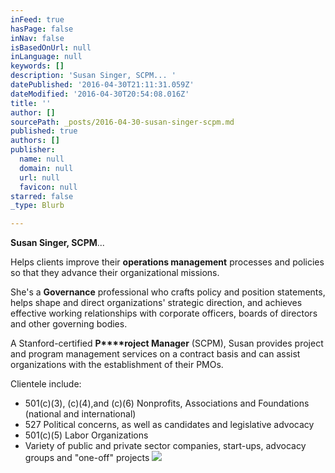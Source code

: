 ```yaml
---
inFeed: true
hasPage: false
inNav: false
isBasedOnUrl: null
inLanguage: null
keywords: []
description: 'Susan Singer, SCPM... '
datePublished: '2016-04-30T21:11:31.059Z'
dateModified: '2016-04-30T20:54:08.016Z'
title: ''
author: []
sourcePath: _posts/2016-04-30-susan-singer-scpm.md
published: true
authors: []
publisher:
  name: null
  domain: null
  url: null
  favicon: null
starred: false
_type: Blurb

---
```

**Susan Singer, SCPM**... 

Helps clients improve their **operations management** processes and policies so that they advance their organizational missions. 

She's a **Governance** professional who crafts policy and position statements, helps shape and direct organizations' strategic direction, and achieves effective working relationships with corporate officers, boards of directors and other governing bodies. 

A Stanford-certified **P****roject Manager** (SCPM), Susan provides project and program management services on a contract basis and can assist organizations with the establishment of their PMOs. 

Clientele include: 

* 501(c)(3), (c)(4),and (c)(6) Nonprofits, Associations and Foundations (national and international)
* 527 Political concerns, as well as candidates and legislative advocacy 
* 501(c)(5) Labor Organizations
* Variety of public and private sector companies, start-ups, advocacy groups and "one-off" projects
![](https://the-grid-user-content.s3-us-west-2.amazonaws.com/3f5be80f-fa85-4a58-bf3f-8bf3aa2c19d6.jpg)